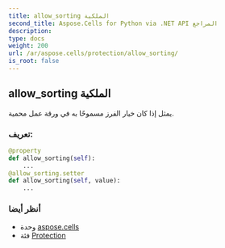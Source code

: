 ```yaml
---
title: allow_sorting الملكية
second_title: Aspose.Cells for Python via .NET API المراجع
description:
type: docs
weight: 200
url: /ar/aspose.cells/protection/allow_sorting/
is_root: false
---
```

##  allow_sorting الملكية

يمثل إذا كان خيار الفرز مسموحًا به في ورقة عمل محمية.
###  تعريف:
```python
@property
def allow_sorting(self):
    ...
@allow_sorting.setter
def allow_sorting(self, value):
    ...
```

###  أنظر أيضا
* وحدة [aspose.cells](../../)
* فئة [Protection](/cells/python-net/ar/aspose.cells/protection)
